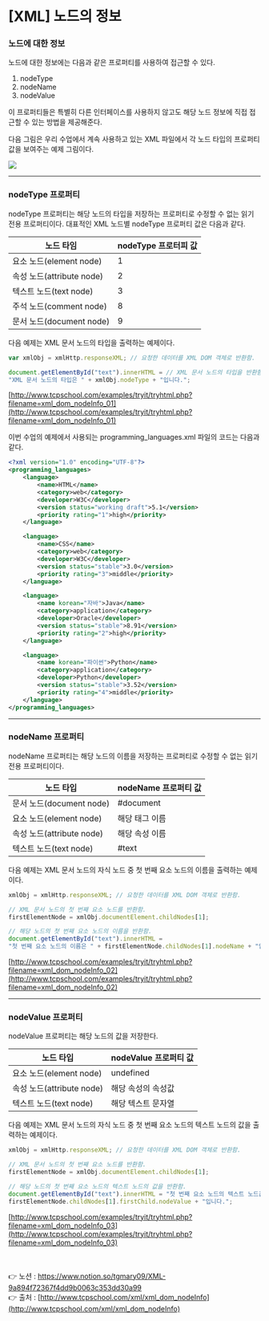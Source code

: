 # [XML] 노드의 정보

### 노드에 대한 정보

노드에 대한 정보에는 다음과 같은 프로퍼티를 사용하여 접근할 수 있다.

1. nodeType
2. nodeName
3. nodeValue

이 프로퍼티들은 특별히 다른 인터페이스를 사용하지 않고도 해당 노드 정보에 직접 접근할 수 있는 방법을 제공해준다.

다음 그림은 우리 수업에서 계속 사용하고 있는 XML 파일에서 각 노드 타입의 프로퍼티 값을 
보여주는 예제 그림이다.

<img src="https://s3.us-west-2.amazonaws.com/secure.notion-static.com/957f080d-a00e-47e6-81e7-de7944c9d234/Untitled.png?X-Amz-Algorithm=AWS4-HMAC-SHA256&X-Amz-Content-Sha256=UNSIGNED-PAYLOAD&X-Amz-Credential=AKIAT73L2G45EIPT3X45%2F20221017%2Fus-west-2%2Fs3%2Faws4_request&X-Amz-Date=20221017T032357Z&X-Amz-Expires=86400&X-Amz-Signature=ba745818506d7f2e274fc09823e003db61ffd09fbc44f2782bcf688590f3eed1&X-Amz-SignedHeaders=host&response-content-disposition=filename%20%3D%22Untitled.png%22&x-id=GetObject">

---

### nodeType 프로퍼티

nodeType  프로퍼티는 해당 노드의 타입을 저장하는 프로퍼티로 수정할 수 없는 읽기 전용 프로퍼티이다. 대표적인 XML 노드별 nodeType 프로퍼티 값은 다음과 같다.

| 노드 타임 | nodeType 프로터피 값 |
| --- | --- |
| 요소 노드(element node) | 1 |
| 속성 노드(attribute node) | 2 |
| 텍스트 노드(text node) | 3 |
| 주석 노드(comment node) | 8 |
| 문서 노드(document node) | 9 |

다음 예제는 XML 문서 노드의 타입을 출력하는 예제이다.

```jsx
var xmlObj = xmlHttp.responseXML; // 요청한 데이터를 XML DOM 객체로 반환함.

document.getElementById("text").innerHTML = // XML 문서 노드의 타입을 반환함.
"XML 문서 노드의 타입은 " + xmlObj.nodeType + "입니다.";
```

[http://www.tcpschool.com/examples/tryit/tryhtml.php?filename=xml_dom_nodeInfo_01](http://www.tcpschool.com/examples/tryit/tryhtml.php?filename=xml_dom_nodeInfo_01)

이번 수업의 예제에서 사용되는 programming_languages.xml 파일의 코드는 다음과 같다.

```xml
<?xml version="1.0" encoding="UTF-8"?>
<programming_languages>
    <language>
        <name>HTML</name>
        <category>web</category>
        <developer>W3C</developer>
        <version status="working draft">5.1</version>
        <priority rating="1">high</priority>
    </language>

    <language>
        <name>CSS</name>
        <category>web</category>
        <developer>W3C</developer>
        <version status="stable">3.0</version>
        <priority rating="3">middle</priority>
    </language>

    <language>
        <name korean="자바">Java</name>
        <category>application</category>
        <developer>Oracle</developer>
        <version status="stable">8.91</version>
        <priority rating="2">high</priority>
    </language>

    <language>
        <name korean="파이썬">Python</name>
        <category>application</category>
        <developer>Python</developer>
        <version status="stable">3.52</version>
        <priority rating="4">middle</priority>
    </language>
</programming_languages>
```

---

### **nodeName 프로퍼티**

nodeName 프로퍼티는 해당 노드의 이름을 저장하는 프로퍼티로 수정할 수 없는 읽기 전용 
프로퍼티이다.

| 노드 타입 | nodeName 프로퍼티 값 |
| --- | --- |
| 문서 노드(document node) | #document |
| 요소 노드(element node) | 해당 태그 이름 |
| 속성 노드(attribute node) | 해당 속성 이름 |
| 텍스트 노드(text node) | #text |

다음 예제는 XML 문서 노드의 자식 노드 중 첫 번째 요소 노드의 이름을 출력하는 예제이다.

```jsx
xmlObj = xmlHttp.responseXML; // 요청한 데이터를 XML DOM 객체로 반환함.

// XML 문서 노드의 첫 번째 요소 노드를 반환함.
firstElementNode = xmlObj.documentElement.childNodes[1];

// 해당 노드의 첫 번째 요소 노드의 이름을 반환함.
document.getElementById("text").innerHTML =
"첫 번째 요소 노드의 이름은 " + firstElementNode.childNodes[1].nodeName + "입니다.";
```

[http://www.tcpschool.com/examples/tryit/tryhtml.php?filename=xml_dom_nodeInfo_02](http://www.tcpschool.com/examples/tryit/tryhtml.php?filename=xml_dom_nodeInfo_02)

---

### **nodeValue 프로퍼티**

nodeValue 프로퍼티는 해당 노드의 값을 저장한다.

| 노드 타입 | nodeValue 프로퍼티 값 |
| --- | --- |
| 요소 노드(element node) | undefined |
| 속성 노드(attribute node) | 해당 속성의 속성값 |
| 텍스트 노드(text node) | 해당 텍스트 문자열 |

다음 예제는 XML 문서 노드의 자식 노드 중 첫 번째 요소 노드의 텍스트 노드의 값을 출력하는 
예제이다.

```jsx
xmlObj = xmlHttp.responseXML; // 요청한 데이터를 XML DOM 객체로 반환함.

// XML 문서 노드의 첫 번째 요소 노드를 반환함.
firstElementNode = xmlObj.documentElement.childNodes[1];

// 해당 노드의 첫 번째 요소 노드의 텍스트 노드의 값을 반환함.
document.getElementById("text").innerHTML = "첫 번째 요소 노드의 텍스트 노드값은 " +
firstElementNode.childNodes[1].firstChild.nodeValue + "입니다.";
```

[http://www.tcpschool.com/examples/tryit/tryhtml.php?filename=xml_dom_nodeInfo_03](http://www.tcpschool.com/examples/tryit/tryhtml.php?filename=xml_dom_nodeInfo_03)

<br><br>
👉 노션 : https://www.notion.so/tgmary09/XML-9a894f72367f4dd9b0063c353dd30a99
<br>
👉 출처 : [http://www.tcpschool.com/xml/xml_dom_nodeInfo](http://www.tcpschool.com/xml/xml_dom_nodeInfo)
